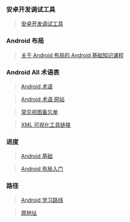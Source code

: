 ### 安卓开发调试工具

> [安卓开发调试工具](https://mp.weixin.qq.com/s/FseoCVvTtCzld_q_Bm1onA)

### Android 布局 

> [关于 Android 布局的 Android 基础知识课程](https://www.udacity.com/course/android-basics-user-interface--ud834)

### Android All 术语表

> [Android 术语](./Android+for+All+－+Vocabulary+Glossary.pdf)

> [Android 术语 网站](https://developers.google.com/android/for-all/vocab-words/)

> [常见视图备忘单](http://cn-static.udacity.com/nd801/Common_Android_Views_Cheat_Sheet.pdf)

> [XML 可视化工具链接](https://labs.udacity.com/android-visualizer/#/android/xml-syntax-errors)

### 进度

> [Android 基础](https://classroom.udacity.com/courses/ud834/lessons/4027328704/concepts/41983185830923#)

> [Android 布局入门](https://classroom.udacity.com/courses/ud851/lessons/93affc67-3f0b-4f9b-b3a4-a7a26f241a86/concepts/cdbfd437-de24-4903-8f01-37c29427cb38)

###  路径
> [Android 学习路线](https://www.springboard.com/learning-paths/android/learn/)

>[原地址](https://www.quora.com/What-is-the-best-Android-learning-path)
